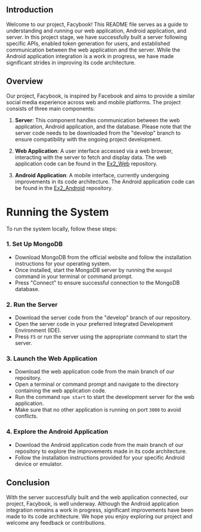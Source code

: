 ## Introduction
Welcome to our project, Facybook! This README file serves as a guide to understanding and running our web application, Android application, and server. In this project stage, we have successfully built a server following specific APIs, enabled token generation for users, and established communication between the web application and the server. While the Android application integration is a work in progress, we have made significant strides in improving its code architecture.

## Overview
Our project, Facybook, is inspired by Facebook and aims to provide a similar social media experience across web and mobile platforms. The project consists of three main components:

1. **Server**: This component handles communication between the web application, Android application, and the database. Please note that the server code needs to be downloaded from the "develop" branch to ensure compatibility with the ongoing project development.

2. **Web Application**: A user interface accessed via a web browser, interacting with the server to fetch and display data. The web application code can be found in the [Ex2_Web](https://github.com/davidNidam1/Ex2_Web.git) repository.

3. **Android Application**: A mobile interface, currently undergoing improvements in its code architecture. The Android application code can be found in the [Ex2_Android](https://github.com/davidNidam1/Ex2_Android.git) repository.

# Running the System
To run the system locally, follow these steps:

### 1. Set Up MongoDB
- Download MongoDB from the official website and follow the installation instructions for your operating system.
- Once installed, start the MongoDB server by running the `mongod` command in your terminal or command prompt.
- Press "Connect" to ensure successful connection to the MongoDB database.

### 2. Run the Server
- Download the server code from the "develop" branch of our repository.
- Open the server code in your preferred Integrated Development Environment (IDE).
- Press `F5` or run the server using the appropriate command to start the server.

### 3. Launch the Web Application
- Download the web application code from the main branch of our repository.
- Open a terminal or command prompt and navigate to the directory containing the web application code.
- Run the command `npm start` to start the development server for the web application.
- Make sure that no other application is running on port `3000` to avoid conflicts.

### 4. Explore the Android Application
- Download the Android application code from the main branch of our repository to explore the improvements made in its code architecture.
- Follow the installation instructions provided for your specific Android device or emulator.

## Conclusion
With the server successfully built and the web application connected, our project, Facybook, is well underway. Although the Android application integration remains a work in progress, significant improvements have been made to its code architecture. We hope you enjoy exploring our project and welcome any feedback or contributions.
